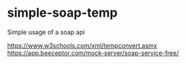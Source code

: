 # simple-soap-temp
Simple usage of a soap api

https://www.w3schools.com/xml/tempconvert.asmx
https://app.beeceptor.com/mock-server/soap-service-free/
